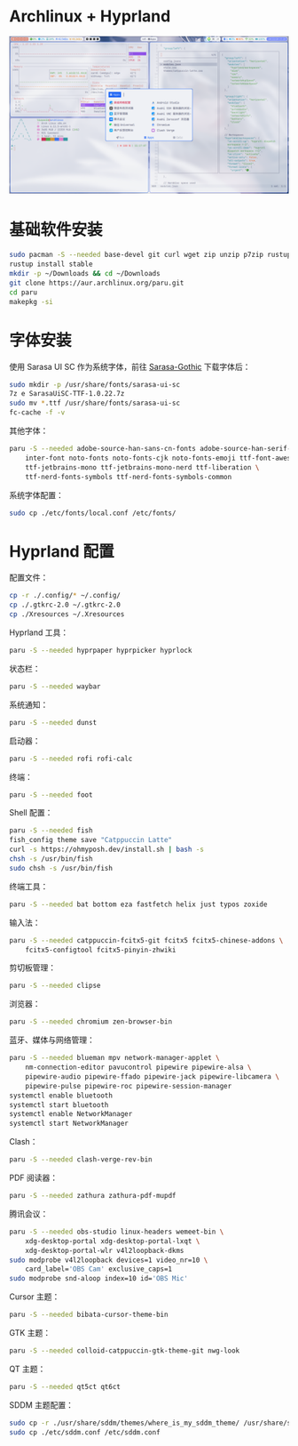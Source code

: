 # Archlinux + Hyprland

![preview.png](./assets/preview.png)

# 基础软件安装

```bash
sudo pacman -S --needed base-devel git curl wget zip unzip p7zip rustup
rustup install stable
mkdir -p ~/Downloads && cd ~/Downloads
git clone https://aur.archlinux.org/paru.git
cd paru
makepkg -si
```

# 字体安装

使用 Sarasa UI SC 作为系统字体，前往 [Sarasa-Gothic](https://github.com/be5invis/Sarasa-Gothic) 下载字体后：

```bash
sudo mkdir -p /usr/share/fonts/sarasa-ui-sc
7z e SarasaUiSC-TTF-1.0.22.7z
sudo mv *.ttf /usr/share/fonts/sarasa-ui-sc
fc-cache -f -v
```

其他字体：

```bash
paru -S --needed adobe-source-han-sans-cn-fonts adobe-source-han-serif-cn-fonts \
    inter-font noto-fonts noto-fonts-cjk noto-fonts-emoji ttf-font-awesome \
    ttf-jetbrains-mono ttf-jetbrains-mono-nerd ttf-liberation \
    ttf-nerd-fonts-symbols ttf-nerd-fonts-symbols-common
```

系统字体配置：

```bash
sudo cp ./etc/fonts/local.conf /etc/fonts/
```

# Hyprland 配置

配置文件：

```bash
cp -r ./.config/* ~/.config/
cp ./.gtkrc-2.0 ~/.gtkrc-2.0
cp ./Xresources ~/.Xresources
```

Hyprland 工具：

```bash
paru -S --needed hyprpaper hyprpicker hyprlock
```

状态栏：

```bash
paru -S --needed waybar
```

系统通知：

```bash
paru -S --needed dunst
```

启动器：

```bash
paru -S --needed rofi rofi-calc
```

终端：

```bash
paru -S --needed foot
```

Shell 配置：

```bash
paru -S --needed fish
fish_config theme save "Catppuccin Latte"
curl -s https://ohmyposh.dev/install.sh | bash -s
chsh -s /usr/bin/fish
sudo chsh -s /usr/bin/fish
```

终端工具：

```bash
paru -S --needed bat bottom eza fastfetch helix just typos zoxide
```

输入法：

```bash
paru -S --needed catppuccin-fcitx5-git fcitx5 fcitx5-chinese-addons \
    fcitx5-configtool fcitx5-pinyin-zhwiki
```

剪切板管理：

```bash
paru -S --needed clipse
```

浏览器：

```bash
paru -S --needed chromium zen-browser-bin
```

蓝牙、媒体与网络管理：

```bash
paru -S --needed blueman mpv network-manager-applet \
    nm-connection-editor pavucontrol pipewire pipewire-alsa \
    pipewire-audio pipewire-ffado pipewire-jack pipewire-libcamera \
    pipewire-pulse pipewire-roc pipewire-session-manager
systemctl enable bluetooth
systemctl start bluetooth
systemctl enable NetworkManager
systemctl start NetworkManager
```

Clash：

```bash
paru -S --needed clash-verge-rev-bin
```

PDF 阅读器：

```bash
paru -S --needed zathura zathura-pdf-mupdf
```

腾讯会议：

```bash
paru -S --needed obs-studio linux-headers wemeet-bin \
    xdg-desktop-portal xdg-desktop-portal-lxqt \
    xdg-desktop-portal-wlr v4l2loopback-dkms
sudo modprobe v4l2loopback devices=1 video_nr=10 \
    card_label='OBS Cam' exclusive_caps=1
sudo modprobe snd-aloop index=10 id='OBS Mic'
```

Cursor 主题：

```bash
paru -S --needed bibata-cursor-theme-bin
```

GTK 主题：

```bash
paru -S --needed colloid-catppuccin-gtk-theme-git nwg-look
```

QT 主题：

```bash
paru -S --needed qt5ct qt6ct
```

SDDM 主题配置：

```bash
sudo cp -r ./usr/share/sddm/themes/where_is_my_sddm_theme/ /usr/share/sddm/themes/
sudo cp ./etc/sddm.conf /etc/sddm.conf
```
